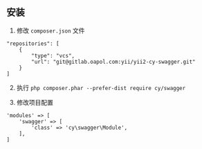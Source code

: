 ## 安装

1. 修改 `composer.json` 文件


```
"repositories": [
    {
        "type": "vcs",
        "url": "git@gitlab.oapol.com:yii/yii2-cy-swagger.git"
    }
]
```

2. 执行 `php composer.phar --prefer-dist require cy/swagger`

3. 修改项目配置

```
'modules' => [
    'swagger' => [
        'class' => 'cy\swagger\Module',
    ],
]
```

